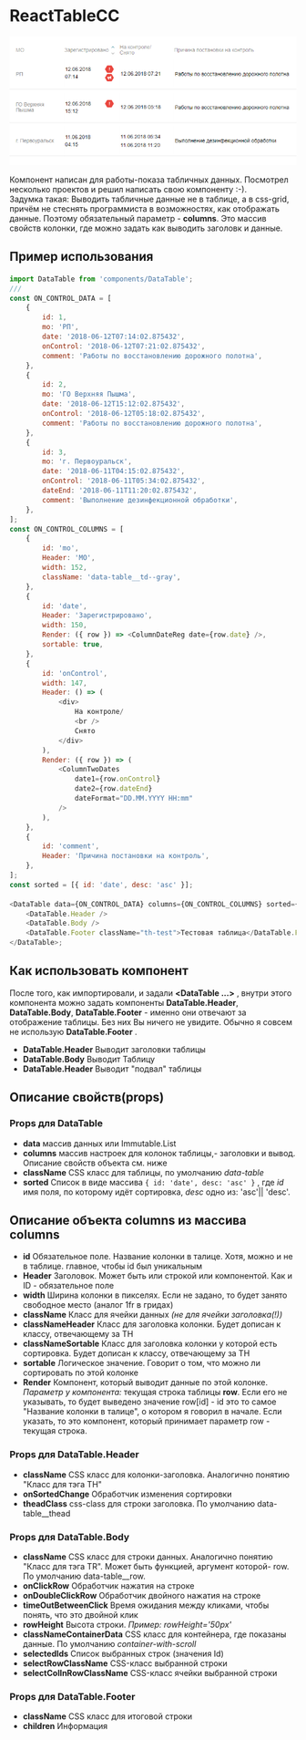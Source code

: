 # ReactTableCC

![Скриншот](https://github.com/SLKarol/data-table-cc-react/raw/master/screenshots/screenshot.PNG)

Компонент написан для работы-показа табличных данных. Посмотрел несколько проектов и решил написать свою компоненту :-).\
Задумка такая: Выводить табличные данные не в таблице, а в css-grid, причём не стеснять программиста в возможностях, как отображать данные.
Поэтому обязательный параметр - **columns**. Это массив свойств колонки, где можно задать как выводить заголовк и данные.

## Пример использования

```javascript
import DataTable from 'components/DataTable';
///
const ON_CONTROL_DATA = [
	{
		id: 1,
		mo: 'РП',
		date: '2018-06-12T07:14:02.875432',
		onControl: '2018-06-12T07:21:02.875432',
		comment: 'Работы по восстановлению дорожного полотна',
	},
	{
		id: 2,
		mo: 'ГО Верхняя Пышма',
		date: '2018-06-12T15:12:02.875432',
		onControl: '2018-06-12T05:18:02.875432',
		comment: 'Работы по восстановлению дорожного полотна',
	},
	{
		id: 3,
		mo: 'г. Первоуральск',
		date: '2018-06-11T04:15:02.875432',
		onControl: '2018-06-11T05:34:02.875432',
		dateEnd: '2018-06-11T11:20:02.875432',
		comment: 'Выполнение дезинфекционной обработки',
	},
];
const ON_CONTROL_COLUMNS = [
	{
		id: 'mo',
		Header: 'MO',
		width: 152,
		className: 'data-table__td--gray',
	},
	{
		id: 'date',
		Header: 'Зарегистрировано',
		width: 150,
		Render: ({ row }) => <ColumnDateReg date={row.date} />,
		sortable: true,
	},
	{
		id: 'onControl',
		width: 147,
		Header: () => (
			<div>
				На контроле/
				<br />
				Снято
			</div>
		),
		Render: ({ row }) => (
			<ColumnTwoDates
				date1={row.onControl}
				date2={row.dateEnd}
				dateFormat="DD.MM.YYYY HH:mm"
			/>
		),
	},
	{
		id: 'comment',
		Header: 'Причина постановки на контроль',
	},
];
const sorted = [{ id: 'date', desc: 'asc' }];

<DataTable data={ON_CONTROL_DATA} columns={ON_CONTROL_COLUMNS} sorted={sorted}>
	<DataTable.Header />
	<DataTable.Body />
	<DataTable.Footer className="th-test">Тестовая таблица</DataTable.Footer>
</DataTable>;
```

## Как использовать компонент

После того, как импортировали, и задали **<DataTable ...>** , внутри этого компонента можно задать компоненты **DataTable.Header**, **DataTable.Body**, **DataTable.Footer** - именно они отвечают за отображение таблицы. Без них Вы ничего не увидите. Обычно я совсем не использую **DataTable.Footer** .

- **DataTable.Header** Выводит заголовки таблицы
- **DataTable.Body** Выводит Таблицу
- **DataTable.Header** Выводит "подвал" таблицы

## Описание свойств(props)

### Props для DataTable

- **data** массив данных или Immutable.List
- **columns** массив настроек для колонок таблицы,- заголовки и вывод. Описание свойств объекта см. ниже
- **className** CSS класс для таблицы, по умолчанию _data-table_
- **sorted** Список в виде массива `{ id: 'date', desc: 'asc' }` , где _id_ имя поля, по которому идёт сортировка, _desc_ одно из: 'asc'|| 'desc'.

## Описание объекта columns из массива columns

- **id** Обязательное поле. Название колонки в талице. Хотя, можно и не в таблице. главное, чтобы id был уникальным
- **Header** Заголовок. Может быть или строкой или компонентой. Как и ID - обязательное поле
- **width** Ширина колонки в пикселях. Если не задано, то будет занято свободное место (аналог 1fr в гридах)
- **className** Класс для ячейки данных _(не для ячейки заголовка(!))_
- **classNameHeader** Класс для заголовка колонки. Будет дописан к классу, отвечающему за TH
- **classNameSortable** Класс для заголовка колонки у которой есть сортировка. Будет дописан к классу, отвечающему за TH
- **sortable** Логическое значение. Говорит о том, что можно ли сортировать по этой колонке
- **Render** Компонент, который выводит данные по этой колонке. _Параметр у компонента:_ текущая строка таблицы **row**.
  Если его не указывать, то будет выведено значение row[id] - id это то самое "Название колонки в талице", о котором я говорил в начале. Если указать, то это компонент, который принимает параметр row - текущая строка.

### Props для DataTable.Header

- **className** CSS класс для колонки-заголовка. Аналогично понятию "Класс для тэга TH"
- **onSortedChange** Обработчик изменения сортировки
- **theadClass** css-class для строки заголовка. По умолчанию data-table\_\_thead

### Props для DataTable.Body

- **className** CSS класс для строки данных. Аналогично понятию "Класс для тэга TR". Может быть функцией, аргумент которой- row. По умолчанию data-table\_\_row.
- **onClickRow** Обработчик нажатия на строке
- **onDoubleClickRow** Обработчик двойного нажатия на строке
- **timeOutBetweenClick** Время ожидания между кликами, чтобы понять, что это двойной клик
- **rowHeight** Высота строки. _Пример: rowHeight='50px'_
- **classNameContainerData** CSS класс для контейнера, где показаны данные. По умолчанию _container-with-scroll_
- **selectedIds** Список выбранных строк (значения Id)
- **selectRowClassName** CSS-класс выбранной строки
- **selectColInRowClassName** CSS-класс ячейки выбранной строки

### Props для DataTable.Footer

- **className** CSS класс для итоговой строки
- **children** Информация
